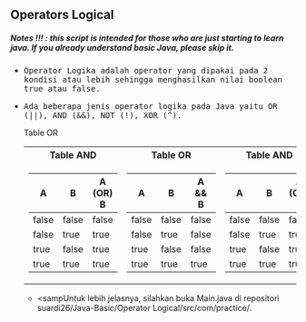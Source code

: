 ## Operators Logical
##### Notes !!! : this script is intended for those who are just starting to learn java. If you already understand basic Java, please skip it.

- <samp>Operator Logika adalah operator yang dipakai pada 2 kondisi atau lebih sehingga menghasilkan nilai boolean true atau false.</samp>

- <samp>Ada beberapa jenis operator logika pada Java yaitu OR (||), AND (&&), NOT (!), XOR (^).</samp>
   
   <table>
   <tr>
      <tha lign="value">Table OR</th>
      <th>Table AND</th>
      <th>Table OR</th>
      <th>Table AND</th>
   </tr>
   <tr>

   <td>

   | A | B | A (OR) B |
   |--|--|--|
   | false | false | false |
   | false | true | true |
   | true | false | true |
   | true | true | true |
   </td>
   <td>

   | A | B | A && B |
   |--|--|--|
   | false | false | false |
   | false | true | false |
   | true | false | false |
   | true | true | true |

   </td>
   
   <td>

   | A | B | A (OR) B |
   |--|--|--|
   | false | false | false |
   | false | true | true |
   | true | false | true |
   | true | true | true |
   </td>
   <td>

   | A | B | A && B |
   |--|--|--|
   | false | false | false |
   | false | true | false |
   | true | false | false |
   | true | true | true |

   </td>
   </tr>

</table>
        
- <sampUntuk lebih jelasnya, silahkan buka Main.java di repositori suardi26/Java-Basic/Operator Logical/src/com/practice/.</samp>
